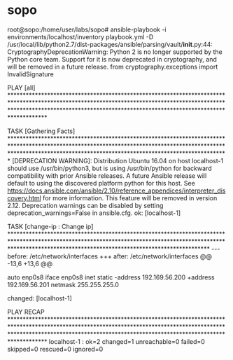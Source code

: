 # sopo
root@sopo:/home/user/labs/sopo# ansible-playbook -i environments/localhost/inventory playbook.yml -D
/usr/local/lib/python2.7/dist-packages/ansible/parsing/vault/__init__.py:44: CryptographyDeprecationWarning: Python 2 is no longer supported by the Python core team. Support for it is now deprecated in cryptography, and will be removed in a future release.
  from cryptography.exceptions import InvalidSignature

PLAY [all] **********************************************************************************************************************************************************************************************************************************

TASK [Gathering Facts] **********************************************************************************************************************************************************************************************************************
[DEPRECATION WARNING]: Distribution Ubuntu 16.04 on host localhost-1 should use /usr/bin/python3, but is using /usr/bin/python for backward compatibility with prior Ansible releases. A future Ansible release will default to using the
discovered platform python for this host. See https://docs.ansible.com/ansible/2.10/reference_appendices/interpreter_discovery.html for more information. This feature will be removed in version 2.12. Deprecation warnings can be disabled
 by setting deprecation_warnings=False in ansible.cfg.
ok: [localhost-1]

TASK [change-ip : Change ip] ****************************************************************************************************************************************************************************************************************
--- before: /etc/network/interfaces
+++ after: /etc/network/interfaces
@@ -13,6 +13,6 @@

 auto enp0s8
 iface enp0s8 inet static
-address 192.169.56.200
+address 192.169.56.201
 netmask 255.255.255.0


changed: [localhost-1]

PLAY RECAP **********************************************************************************************************************************************************************************************************************************
localhost-1                : ok=2    changed=1    unreachable=0    failed=0    skipped=0    rescued=0    ignored=0
